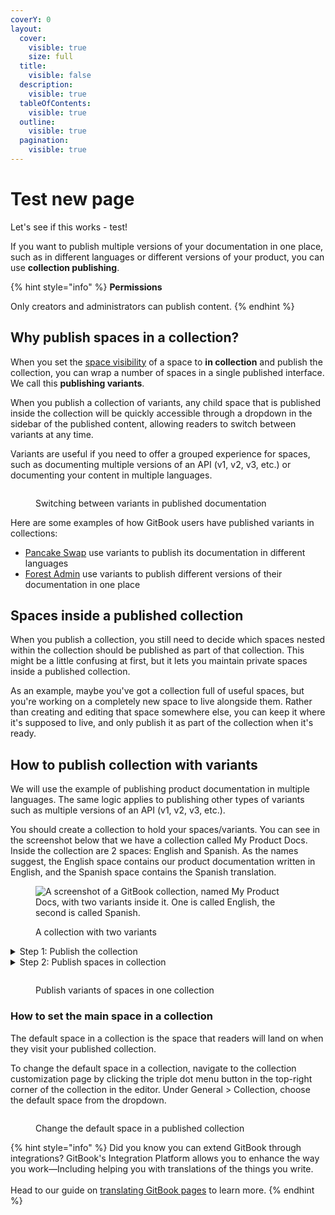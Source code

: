 ```yaml
---
coverY: 0
layout:
  cover:
    visible: true
    size: full
  title:
    visible: false
  description:
    visible: true
  tableOfContents:
    visible: true
  outline:
    visible: true
  pagination:
    visible: true
---
```


# Test new page

Let's see if this works - test!

If you want to publish multiple versions of your documentation in one place, such as in different languages or different versions of your product, you can use **collection publishing**.

{% hint style="info" %}
**Permissions**

Only creators and administrators can publish content.
{% endhint %}

## Why publish spaces in a collection?

When you set the [space visibility](broken-reference/) of a space to **in collection** and publish the collection, you can wrap a number of spaces in a single published interface. We call this **publishing variants**.

When you publish a collection of variants, any child space that is published inside the collection will be quickly accessible through a dropdown in the sidebar of the published content, allowing readers to switch between variants at any time.

Variants are useful if you need to offer a grouped experience for spaces, such as documenting multiple versions of an API (v1, v2, v3, etc.) or documenting your content in multiple languages.

<figure><img src=".gitbook/assets/CleanShot 2023-03-22 at 14.07.43.gif" alt=""><figcaption><p>Switching between variants in published documentation</p></figcaption></figure>

Here are some examples of how GitBook users have published variants in collections:

* [Pancake Swap](https://docs.pancakeswap.finance/) use variants to publish its documentation in different languages
* [Forest Admin](https://docs.forestadmin.com/documentation/) use variants to publish different versions of their documentation in one place

## Spaces inside a published collection

When you publish a collection, you still need to decide which spaces nested within the collection should be published as part of that collection. This might be a little confusing at first, but it lets you maintain private spaces inside a published collection.

As an example, maybe you've got a collection full of useful spaces, but you're working on a completely new space to live alongside them. Rather than creating and editing that space somewhere else, you can keep it where it's supposed to live, and only publish it as part of the collection when it's ready.

## How to publish collection with variants

We will use the example of publishing product documentation in multiple languages. The same logic applies to publishing other types of variants such as multiple versions of an API (v1, v2, v3, etc.).

You should create a collection to hold your spaces/variants. You can see in the screenshot below that we have a collection called My Product Docs. Inside the collection are 2 spaces: English and Spanish. As the names suggest, the English space contains our product documentation written in English, and the Spanish space contains the Spanish translation.

<figure><img src=".gitbook/assets/switching-between-variants.gif" alt="A screenshot of a GitBook collection, named My Product Docs, with two variants inside it. One is called English, the second is called Spanish."><figcaption><p>A collection with two variants</p></figcaption></figure>

<details>

<summary>Step 1: Publish the collection</summary>

First we will dgdfgdgdgdfg the collection. Note that this **does not publish the spaces inside the collection**. You need to publish each space individually.

Collection publishing works almost exactly the same as [space publishing](broken-reference/). Navigate to the the **share** button near the top-right corner, which will open the share modal.

Inside the share modal, you'll see some or all of the following tabs on the left-hand side to choose from. (The tabs available to you will depend on your permissions.)

</details>

<details>

<summary>Step 2: Publish spaces in collection</summary>

For each space that you want to publish in the collection, click on the **share** button near the top-right corner to open the share modal.

This action will create variants that will be displayed inside your collection.

Ensure you're on the publish to the web tab, and then toggle the publish in collection setting to the **on** position.

</details>

<figure><img src=".gitbook/assets/switch space.gif" alt=""><figcaption><p>Publish variants of spaces in one collection</p></figcaption></figure>

### How to set the main space in a collection

The default space in a collection is the space that readers will land on when they visit your published collection.

To change the default space in a collection, navigate to the collection customization page by clicking the triple dot menu button in the top-right corner of the collection in the editor. Under General > Collection, choose the default space from the dropdown.

<figure><img src=".gitbook/assets/CleanShot 2023-03-22 at 14.07.43.gif" alt=""><figcaption><p>Change the default space in a published collection</p></figcaption></figure>

{% hint style="info" %}
Did you know you can extend GitBook through integrations? GitBook's Integration Platform allows you to enhance the way you work—Including helping you with translations of the things you write.\
\
Head to our guide on [translating GitBook pages](https://developer.gitbook.com/getting-started/guides/use-github-actions-to-translate-gitbook-pages) to learn more.
{% endhint %}
